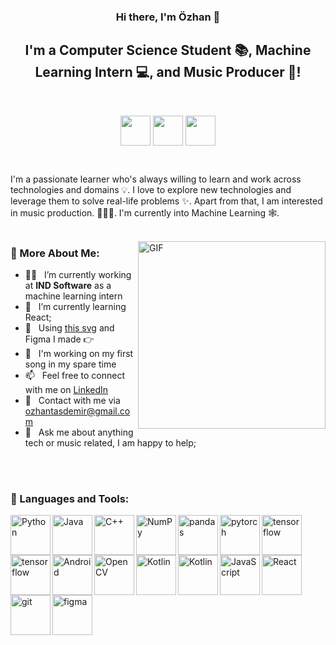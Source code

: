 <h3 align="center">
Hi there, I'm Özhan</a> 👋
</h3>

<h2 align="center">
I'm a Computer Science Student 📚, Machine Learning Intern 💻, and Music Producer 🎹!
</h2> 

 <br/>

<div align="center">

<a href="https://www.linkedin.com/in/ozhantasdemir/"><img align="center" src="https://raw.githubusercontent.com/ozhantasdemir/readme/main/assets/linkedin.svg" height='48px'/></a>
<a href="https://www.instagram.com/ozhantasdemir/"><img align="center" src="https://raw.githubusercontent.com/ozhantasdemir/readme/main/assets/instagram.svg" height='48px'/></a>
<a href="https://open.spotify.com/user/ozhantasdemir?si=888a3610d71c4e49"><img align="center" src="https://raw.githubusercontent.com/ozhantasdemir/readme/main/assets/spotify.svg" height='48px'/></a>
</div>
  
 <br/>

I'm a passionate learner who's always willing to learn and work across technologies and domains 💡. I love to explore new technologies and leverage them to solve real-life problems ✨. Apart from that, I am interested in music production. 👨🏻‍💻. I'm currently into Machine Learning 🕸️.
<br/>
<br/>

<img align="right" alt="GIF" src="https://raw.githubusercontent.com/ozhantasdemir/readme/main/assets/img.svg" width="300px"/>
  
### 🧐 More About Me:

- 👨‍💻 &nbsp; I’m currently working at **IND Software** as a machine learning intern
- 🌱 &nbsp; I’m currently learning React; 
- 🎨 &nbsp; Using [this svg](https://storyset.com/illustration/javascript-frameworks/amico) and Figma I made 👉
- 🎵 &nbsp; I'm working on my first song in my spare time
- 📫 &nbsp; Feel free to connect with me on [LinkedIn](https://www.linkedin.com/in/ozhantasdemir/)
- 📧 &nbsp; Contact with me via ozhantasdemir@gmail.com
- 💬 &nbsp; Ask me about anything tech or music related, I am happy to help;

<br>
<br>

### 🔨 Languages and Tools:
<a href="https://www.python.org" target="_blank"><img align="left" alt="Python" height ="64px" src="https://raw.githubusercontent.com/ozhantasdemir/readme/main/assets/python.svg"></a>

<a href="https://www.java.com" target="_blank"><img align="left" alt="Java" height ="64px" src="https://raw.githubusercontent.com/ozhantasdemir/readme/main/assets/java.svg"></a>

<a href="https://www.python.org" target="_blank"><img align="left" alt="C++" height ="64px" src="https://raw.githubusercontent.com/ozhantasdemir/readme/main/assets/c++.svg"></a>

<a href="https://pytorch.org/" target="_blank"> <img align="left" src="https://raw.githubusercontent.com/ozhantasdemir/readme/main/assets/numpy.svg" alt="NumPy" height="64px"/> </a> 

<a href="https://pytorch.org/" target="_blank"> <img align="left" src="https://raw.githubusercontent.com/ozhantasdemir/readme/main/assets/pandas.svg" alt="pandas" height="64px"/> </a> 

<a href="https://pytorch.org/" target="_blank"> <img align="left" src="https://raw.githubusercontent.com/ozhantasdemir/readme/main/assets/pytorch.svg" alt="pytorch" height="64px"/> </a> 

<a href="https://www.tensorflow.org" target="_blank"> <img align="left" src="https://raw.githubusercontent.com/ozhantasdemir/readme/main/assets/tensorflow.svg" alt="tensorflow" height="64px"/> </a> 


<a href="https://www.tensorflow.org" target="_blank"> <img align="left" src="https://raw.githubusercontent.com/ozhantasdemir/readme/main/assets/scikit.svg" alt="tensorflow" height="64px"/> </a> 

<a href="https://developer.android.com" target="_blank"> <img align="left" alt="Android" height ="64px" src="https://raw.githubusercontent.com/ozhantasdemir/readme/main/assets/mathplotlib.svg"> </a>

<a href="https://pytorch.org/" target="_blank"> <img align="left" src="https://raw.githubusercontent.com/ozhantasdemir/readme/main/assets/opencv.svg" alt="OpenCV" height="64px"/> </a> 

<a href="https://kotlinlang.org" target="_blank"><img align="left" alt="Kotlin" height ="64px" src="https://raw.githubusercontent.com/ozhantasdemir/readme/main/assets/html.svg"></a>


<a href="https://kotlinlang.org" target="_blank"><img align="left" alt="Kotlin" height ="64px" src="https://raw.githubusercontent.com/ozhantasdemir/readme/main/assets/css.svg"></a>


<a href="https://developer.mozilla.org/en-US/docs/Web/JavaScript" target="_blank"> <img align="left" alt="JavaScript" height ="64px"  src="https://raw.githubusercontent.com/ozhantasdemir/readme/main/assets/javascript.svg"> </a>


<a href="https://reactjs.org/" target="_blank"> <img align="left" alt="React" height ="64px" src="https://raw.githubusercontent.com/ozhantasdemir/readme/main/assets/react.svg"></a>


<a href="https://git-scm.com/" target="_blank"> <img src="https://raw.githubusercontent.com/ozhantasdemir/readme/main/assets/git-scm.svg" align="left" alt="git" height='64px'/> </a>

<a href="https://www.figma.com/" target="_blank"> <img src="https://raw.githubusercontent.com/ozhantasdemir/readme/main/assets/figma.svg" alt="figma" height='64px'/> </a>

<br>
